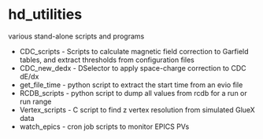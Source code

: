 # hd_utilities
various stand-alone scripts and programs

* CDC_scripts - Scripts to calculate magnetic field correction to Garfield tables, and extract thresholds from configuration files
* CDC_new_dedx - DSelector to apply space-charge correction to CDC dE/dx
* get_file_time - python script to extract the start time from an evio file
* RCDB_scripts - python script to dump all values from rcdb for a run or run range
* Vertex_scripts - C script to find z vertex resolution from simulated GlueX data
* watch_epics - cron job scripts to monitor EPICS PVs
